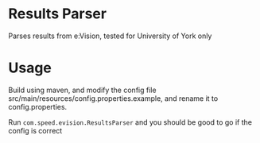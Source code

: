 # Results Parser
Parses results from e:Vision, tested for University of York only

# Usage

Build using maven, and modify the config file src/main/resources/config.properties.example, and rename it to config.properties.

Run `com.speed.evision.ResultsParser` and you should be good to go if the config is correct
